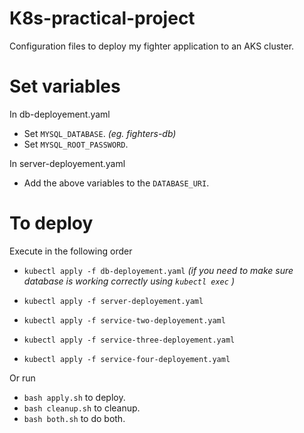 # K8s-practical-project
Configuration files to deploy my fighter application  to an AKS cluster.

# Set variables
In db-deployement.yaml

* Set ``MYSQL_DATABASE``.  _(eg. fighters-db)_
* Set ``MYSQL_ROOT_PASSWORD``. 

In server-deployement.yaml
* Add the above variables to the ``DATABASE_URI``.

# To deploy
Execute in the following order 
* ``kubectl apply -f db-deployement.yaml`` *(if you need to make sure database is working correctly using ``kubectl exec`` )*

* ``kubectl apply -f server-deployement.yaml``
* ``kubectl apply -f service-two-deployement.yaml``
* ``kubectl apply -f service-three-deployement.yaml``
* ``kubectl apply -f service-four-deployement.yaml``

Or run
* ``bash apply.sh`` to deploy.
* ``bash cleanup.sh`` to cleanup.
* ``bash both.sh`` to do both.
